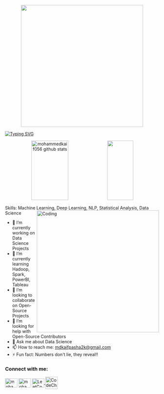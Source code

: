<div align="center"> <img src='https://user-images.githubusercontent.com/10498744/210012254-234538ff-d198-48aa-8964-37e6fd45d227.gif' style="height: 400px;"/> </div>

[![Typing SVG](https://readme-typing-svg.herokuapp.com/?color=f5f5f7&size=35&center=true&vCenter=true&width=1000&lines=Hey,+I'm+MohammedKaif!!🌐✨;Full-Time+Data+Geek+!!;+I+make+sense+out+of+data+chaos!!;Let+the+madness+begins!!+🎪🤹‍♂+:%29)](https://git.io/typing-svg)

<div align="center">  
  <img width="49%" height="195px" src="https://github-readme-stats.vercel.app/api?username=mohammedkaif056&show_icons=true&count_private=true&hide_border=true&title_color=0066cc&icon_color=f5f5f7&text_color=424245&bg_color=f5f5f7" alt="mohammedkaif056 github stats" /> 
  <img width="41%" height="195px" src="https://github-readme-stats.vercel.app/api/top-langs/?username=mohammedkaif056&layout=compact&hide_border=true&title_color=0066cc&text_color=424245&bg_color=f5f5f7" />
</div>

Skills: Machine Learning, Deep Learning, NLP, Statistical Analysis, Data Science
<img align="right" alt="Coding" width="400" src="https://quotes-github-readme.vercel.app/api?type=horizontal&theme=dark">
- 🔭 I’m currently working on Data Science Projects 
- 🌱 I’m currently learning Hadoop, Spark, PowerBI, Tableau
- 👯 I’m looking to collaborate on Open-Source Projects  
- 🤔 I’m looking for help with Open-Source Contributors 
- 💬 Ask me about Data Science 
- 📫 How to reach me: mdkaifpasha2k@gmail.com 
- ⚡ Fun fact: Numbers don't lie, they reveal!!

<h3 align="left">Connect with me:</h3>
<p align="left">
<a href="https://instagram.com/mohammed_kaif_56" target="blank"><img align="center" src="https://raw.githubusercontent.com/rahuldkjain/github-profile-readme-generator/master/src/images/icons/Social/instagram.svg" alt="mohammed_kaif_56" height="30" width="40" /></a>
<a href="https://www.linkedin.com/in/mohammed-kaif-pasha-138003255?lipi=urn%3Ali%3Apage%3Ad_flagship3_profile_view_base_contact_details%3Bl%2B57DkwtQz2TeqY86lKQ%2Bg%3D%3D" target="blank"><img align="center" src="https://raw.githubusercontent.com/rahuldkjain/github-profile-readme-generator/master/src/images/icons/Social/linked-in-alt.svg" alt="mohammedkaifpasha" height="30" width="40" /></a>
<a href="https://leetcode.com/u/mohammed05/" target="_blank">
<img align="center" src="https://leetcode.com/static/images/LeetCode_Sharing.png" alt="LeetCode Icon" class="leetcode-icon" height="30" width="40">
  </a>
  <a href="https://www.codechef.com/users/mohammed05" target="_blank">
        <img align="center" src="https://upload.wikimedia.org/wikipedia/en/thumb/6/66/CodeChef_logo.png/220px-CodeChef_logo.png" alt="CodeChef Icon" class="codechef-icon height="30" width="40">
    </a>
</p>

